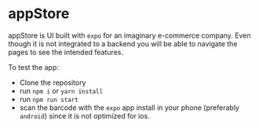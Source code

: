 # appStore
appStore is UI built with `expo` for an imaginary e-commerce company. Even though it is not integrated to a backend
you will be able to navigate the pages to see the intended features.

To test the app:
- Clone the repository
- run `npm i` or `yarn install`
- run `npm run start`
- scan the barcode with the `expo` app install in your phone (preferably `android`) since it is not optimized for ios.
